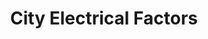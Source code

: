 ---
title: "City Electrical Factors"
url: /cardigan-aberteifi/city-electrical-factors/
shop: electrical
---